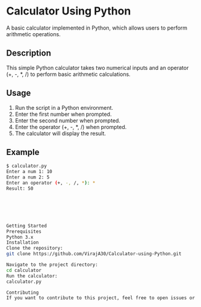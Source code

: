 # Calculator Using Python

A basic calculator implemented in Python, which allows users to perform arithmetic operations.

## Description

This simple Python calculator takes two numerical inputs and an operator (+, -, *, /) to perform basic arithmetic calculations.

## Usage

1. Run the script in a Python environment.
2. Enter the first number when prompted.
3. Enter the second number when prompted.
4. Enter the operator (+, -, *, /) when prompted.
5. The calculator will display the result.

## Example

```bash
$ calculator.py
Enter a num 1: 10
Enter a num 2: 5
Enter an operator (+, -, /, *): *
Result: 50






Getting Started
Prerequisites
Python 3.x
Installation
Clone the repository:
git clone https://github.com/VirajA30/Calculator-using-Python.git

Navigate to the project directory:
cd calculator
Run the calculator:
calculator.py

Contributing
If you want to contribute to this project, feel free to open issues or submit pull requests. Follow the Contributing Guidelines for more details.



